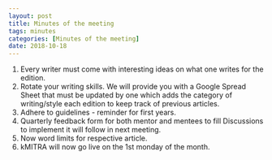 ```yaml
---
layout: post
title: Minutes of the meeting
tags: minutes
categories: [Minutes of the meeting]
date: 2018-10-18
---
```


  1. Every writer must come with interesting ideas on what one writes for the edition.
  2. Rotate your writing skills. We will provide you with a Google Spread Sheet that must be updated by one which adds the category of writing/style each edition to keep track of previous articles.
  3. Adhere to guidelines - reminder for first years.
  4. Quarterly feedback form for both mentor and mentees to fill Discussions to implement it will follow in next meeting.
  5. Now word limits for respective article.
  6. kMITRA will now go live on the 1st monday of the month.